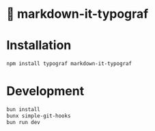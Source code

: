 # 📃 markdown-it-typograf

# Installation

```sh
npm install typograf markdown-it-typograf
```

# Development

```sh
bun install
bunx simple-git-hooks
bun run dev
```
